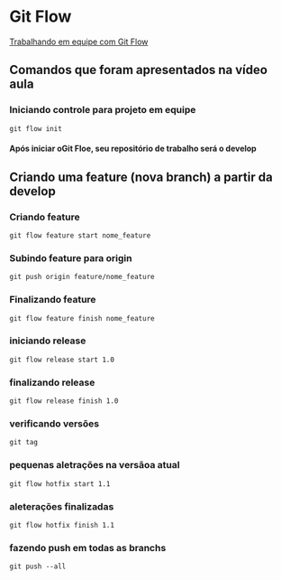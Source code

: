 # Git Flow

[Trabalhando em equipe com Git Flow](https://www.youtube.com/watch?v=394mc6PV8t8&t=1s)

## Comandos que foram apresentados na vídeo aula

### Iniciando controle para projeto em equipe
```
git flow init
```

#### Após iniciar oGit Floe, seu repositório de trabalho será o develop

## Criando uma feature (nova branch) a partir da develop

### Criando feature
```
git flow feature start nome_feature
```

### Subindo feature para origin
```
git push origin feature/nome_feature
```

### Finalizando feature
```
git flow feature finish nome_feature
```

### iniciando release 
```
git flow release start 1.0
```

### finalizando release
```
git flow release finish 1.0
```

### verificando versões 
```
git tag
```

### pequenas aletrações na versãoa atual
```
git flow hotfix start 1.1
```

### aleterações finalizadas
```
git flow hotfix finish 1.1
```

### fazendo push em todas as branchs 
```
git push --all 
```
